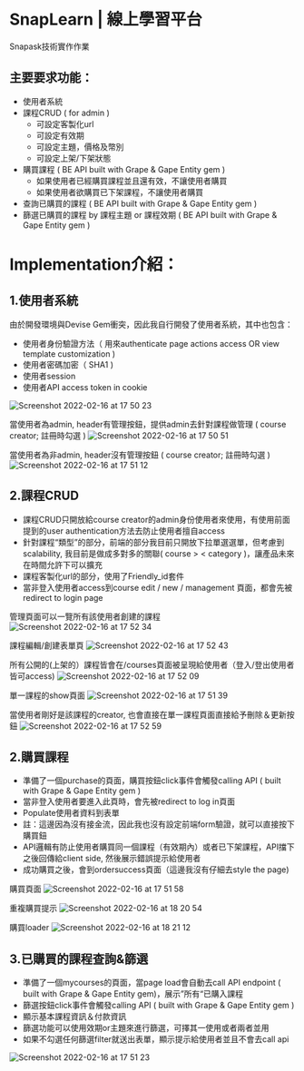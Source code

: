 # SnapLearn | 線上學習平台

Snapask技術實作作業

## 主要要求功能：

- 使用者系統
- 課程CRUD ( for admin )
  - 可設定客製化url
  - 可設定有效期
  - 可設定主題，價格及幣別
  - 可設定上架/下架狀態
- 購買課程 ( BE API built with Grape & Gape Entity gem )
  - 如果使用者已經購買課程並且還有效，不讓使用者購買
  - 如果使用者欲購買已下架課程，不讓使用者購買
- 查詢已購買的課程 ( BE API built with Grape & Gape Entity gem )
- 篩選已購買的課程 by 課程主題 or 課程效期 ( BE API built with Grape & Gape Entity gem )

# Implementation介紹：

## 1.使用者系統<br/>

由於開發環境與Devise Gem衝突，因此我自行開發了使用者系統，其中也包含：
- 使用者身份驗證方法（ 用來authenticate page actions access OR view template customization )
- 使用者密碼加密（ SHA1 )
- 使用者session
- 使用者API access token in cookie


![Screenshot 2022-02-16 at 17 50 23](https://user-images.githubusercontent.com/86815575/154241662-d8503414-7e0b-42a5-ab4f-f191a36908fa.png)

當使用者為admin, header有管理按鈕，提供admin去針對課程做管理 ( course creator; 註冊時勾選 )
![Screenshot 2022-02-16 at 17 50 51](https://user-images.githubusercontent.com/86815575/154241706-735406a8-5bee-4efc-912f-38ea080cb6b7.png)

當使用者為非admin, header沒有管理按鈕 ( course creator; 註冊時勾選 )
![Screenshot 2022-02-16 at 17 51 12](https://user-images.githubusercontent.com/86815575/154241727-9df8f5cd-1746-4da0-94cd-0ac8fb6236c4.png)

## 2.課程CRUD<br/>

- 課程CRUD只開放給course creator的admin身份使用者來使用，有使用前面提到的user authentication方法去防止使用者擅自access
- 針對課程“類型”的部分，前端的部分我目前只開放下拉單選選單，但考慮到scalability, 我目前是做成多對多的關聯( course > < category )，讓產品未來在時間允許下可以擴充
- 課程客製化url的部分，使用了Friendly_id套件
- 當非登入使用者access到course edit / new / management 頁面，都會先被redirect to login page

管理頁面可以一覽所有該使用者創建的課程
![Screenshot 2022-02-16 at 17 52 34](https://user-images.githubusercontent.com/86815575/154243077-10c691bc-f6d1-48fe-816e-cefa092c26a0.png)

課程編輯/創建表單頁
![Screenshot 2022-02-16 at 17 52 43](https://user-images.githubusercontent.com/86815575/154243137-71a9ede0-b2bd-4b56-a756-bfd02237c430.png)

所有公開的(上架的）課程皆會在/courses頁面被呈現給使用者（登入/登出使用者皆可access)
![Screenshot 2022-02-16 at 17 52 09](https://user-images.githubusercontent.com/86815575/154243383-306a0551-c4d5-4d84-9b57-4324aab80cac.png)

單一課程的show頁面
![Screenshot 2022-02-16 at 17 51 39](https://user-images.githubusercontent.com/86815575/154243541-b358152a-6c53-4f18-b63f-bc5aabdaa57e.png)

當使用者剛好是該課程的creator, 也會直接在單一課程頁面直接給予刪除＆更新按鈕
![Screenshot 2022-02-16 at 17 52 59](https://user-images.githubusercontent.com/86815575/154243607-815b602c-d53a-48e3-b810-adcf4b901865.png)

## 2.購買課程<br/>

- 準備了一個purchase的頁面，購買按鈕click事件會觸發calling API ( built with Grape & Gape Entity gem )
- 當非登入使用者要進入此頁時，會先被redirect to log in頁面
- Populate使用者資料到表單
- 註：這邊因為沒有接金流，因此我也沒有設定前端form驗證，就可以直接按下購買鈕
- API邏輯有防止使用者購買同一個課程（有效期內）或者已下架課程，API擋下之後回傳給client side, 然後展示錯誤提示給使用者
- 成功購買之後，會到ordersuccess頁面（這邊我沒有仔細去style the page)

購買頁面
![Screenshot 2022-02-16 at 17 51 58](https://user-images.githubusercontent.com/86815575/154244794-6ccc829c-ebc7-42ad-9797-62aea9e0aeba.png)

重複購買提示
![Screenshot 2022-02-16 at 18 20 54](https://user-images.githubusercontent.com/86815575/154244825-f4702b13-c0c3-4f7c-b377-43e2e0ccd8ef.png)

購買loader
![Screenshot 2022-02-16 at 18 21 12](https://user-images.githubusercontent.com/86815575/154244862-b409656c-de5d-4866-b485-5fe270e867a4.png)

## 3.已購買的課程查詢&篩選<br/>

- 準備了一個mycourses的頁面，當page load會自動去call API endpoint ( built with Grape & Gape Entity gem)，展示”所有“已購入課程
- 篩選按鈕click事件會觸發calling API ( built with Grape & Gape Entity gem )
- 顯示基本課程資訊＆付款資訊
- 篩選功能可以使用效期or主題來進行篩選，可擇其一使用或者兩者並用
- 如果不勾選任何篩選filter就送出表單，顯示提示給使用者並且不會去call api

![Screenshot 2022-02-16 at 17 51 23](https://user-images.githubusercontent.com/86815575/154246217-a9f4bd75-184f-4439-90bd-aa5add111871.png)
